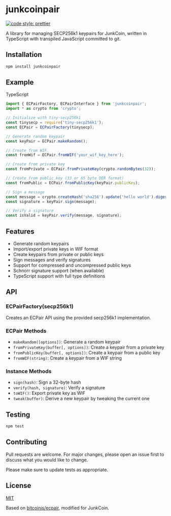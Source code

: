 # junkcoinpair

[![code style: prettier](https://img.shields.io/badge/code_style-prettier-ff69b4.svg?style=flat-square)](https://github.com/prettier/prettier)

A library for managing SECP256k1 keypairs for JunkCoin, written in TypeScript with transpiled JavaScript committed to git.

## Installation

```bash
npm install junkcoinpair
```

## Example

TypeScript
```typescript
import { ECPairFactory, ECPairInterface } from 'junkcoinpair';
import * as crypto from 'crypto';

// Initialize with tiny-secp256k1
const tinysecp = require('tiny-secp256k1');
const ECPair = ECPairFactory(tinysecp);

// Generate random keypair
const keyPair = ECPair.makeRandom();

// Create from WIF
const fromWif = ECPair.fromWIF('your_wif_key_here');

// Create from private key
const fromPrivate = ECPair.fromPrivateKey(crypto.randomBytes(32));

// Create from public key (33 or 65 byte DER format)
const fromPublic = ECPair.fromPublicKey(keyPair.publicKey);

// Sign a message
const message = crypto.createHash('sha256').update('hello world').digest();
const signature = keyPair.sign(message);

// Verify a signature
const isValid = keyPair.verify(message, signature);
```

## Features

- Generate random keypairs
- Import/export private keys in WIF format
- Create keypairs from private or public keys
- Sign messages and verify signatures
- Support for compressed and uncompressed public keys
- Schnorr signature support (when available)
- TypeScript support with full type definitions

## API

### ECPairFactory(secp256k1)
Creates an ECPair API using the provided secp256k1 implementation.

### ECPair Methods

- `makeRandom([options])`: Generate a random keypair
- `fromPrivateKey(buffer[, options])`: Create a keypair from a private key
- `fromPublicKey(buffer[, options])`: Create a keypair from a public key
- `fromWIF(string)`: Create a keypair from a WIF string

### Instance Methods

- `sign(hash)`: Sign a 32-byte hash
- `verify(hash, signature)`: Verify a signature
- `toWIF()`: Export private key as WIF
- `tweak(buffer)`: Derive a new keypair by tweaking the current one

## Testing

```bash
npm test
```

## Contributing

Pull requests are welcome. For major changes, please open an issue first to discuss what you would like to change.

Please make sure to update tests as appropriate.

## License

[MIT](LICENSE)

Based on [bitcoinjs/ecpair](https://github.com/bitcoinjs/ecpair), modified for JunkCoin.
